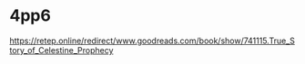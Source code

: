 # 4pp6
https://retep.online/redirect/www.goodreads.com/book/show/741115.True_Story_of_Celestine_Prophecy
